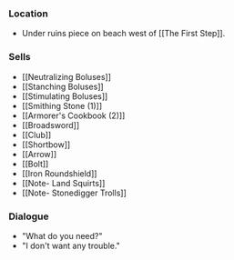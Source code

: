 ### Location
- Under ruins piece on beach west of [[The First Step]].

### Sells
- [[Neutralizing Boluses]]
- [[Stanching Boluses]]
- [[Stimulating Boluses]]
- [[Smithing Stone (1)]]
- [[Armorer's Cookbook (2)]]
- [[Broadsword]]
- [[Club]]
- [[Shortbow]]
- [[Arrow]]
- [[Bolt]]
- [[Iron Roundshield]]
- [[Note- Land Squirts]]
- [[Note- Stonedigger Trolls]]

### Dialogue
- "What do you need?"
- "I don't want any trouble."